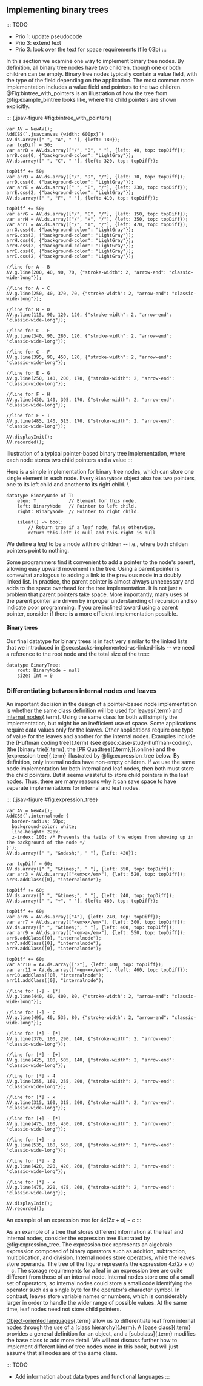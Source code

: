 
## Implementing binary trees

::: TODO
- Prio 1: update pseudocode
- Prio 3: extend text
- Prio 3: look over the text for space requirements (file 03b)
:::

In this section we examine one way to implement binary tree nodes. By
definition, all binary tree nodes have two children, though one or both
children can be empty. Binary tree nodes typically contain a value
field, with the type of the field depending on the application. The most
common node implementation includes a value field and pointers to the
two children.
@Fig:bintree_with_pointers is an illustration of how the tree from @fig:example_bintree looks like, where the child pointers are shown explicitly.

::: {.jsav-figure #fig:bintree_with_pointers}
```
var AV = NewAV();
AddCSS(`.jsavcanvas {width: 600px}`)
AV.ds.array([" ", "A", " "], {left: 180});
var topDiff = 50;
var arrB = AV.ds.array(["/", "B", " "], {left: 40, top: topDiff});
arrB.css(0, {"background-color": "LightGray"});
AV.ds.array([" ", "C", " "], {left: 320, top: topDiff});

topDiff += 50;
var arrD = AV.ds.array(["/", "D", "/"], {left: 70, top: topDiff});
arrD.css(0, {"background-color": "LightGray"});
var arrE = AV.ds.array([" ", "E", "/"], {left: 230, top: topDiff});
arrE.css(2, {"background-color": "LightGray"});
AV.ds.array([" ", "F", " "], {left: 410, top: topDiff});

topDiff += 50;
var arrG = AV.ds.array(["/", "G", "/"], {left: 150, top: topDiff});
var arrH = AV.ds.array(["/", "H", "/"], {left: 350, top: topDiff});
var arrI = AV.ds.array(["/", "I", "/"], {left: 470, top: topDiff});
arrG.css(0, {"background-color": "LightGray"});
arrG.css(2, {"background-color": "LightGray"});
arrH.css(0, {"background-color": "LightGray"});
arrH.css(2, {"background-color": "LightGray"});
arrI.css(0, {"background-color": "LightGray"});
arrI.css(2, {"background-color": "LightGray"});

//line for A - B
AV.g.line(200, 40, 90, 70, {"stroke-width": 2, "arrow-end": "classic-wide-long"});

//line for A - C
AV.g.line(250, 40, 370, 70, {"stroke-width": 2, "arrow-end": "classic-wide-long"});

//line for B - D
AV.g.line(115, 90, 120, 120, {"stroke-width": 2, "arrow-end": "classic-wide-long"});

//line for C - E
AV.g.line(340, 90, 280, 120, {"stroke-width": 2, "arrow-end": "classic-wide-long"});

//line for C - F
AV.g.line(395, 90, 450, 120, {"stroke-width": 2, "arrow-end": "classic-wide-long"});

//line for E - G
AV.g.line(250, 140, 200, 170, {"stroke-width": 2, "arrow-end": "classic-wide-long"});

//line for F - H
AV.g.line(430, 140, 395, 170, {"stroke-width": 2, "arrow-end": "classic-wide-long"});

//line for F - I
AV.g.line(485, 140, 515, 170, {"stroke-width": 2, "arrow-end": "classic-wide-long"});

AV.displayInit();
AV.recorded();
```

Illustration of a typical pointer-based binary tree implementation, where each node stores two child pointers and a value
:::

Here is a simple implementation for binary tree nodes, which can store one single element in each node.
Every `BinaryNode` object also has two pointers, one to its left child and another to its right child.
\

    datatype BinaryNode of T:
        elem: T            // Element for this node.
        left: BinaryNode   // Pointer to left child.
        right: BinaryNode  // Pointer to right child.

        isLeaf() -> bool:
            // Return true if a leaf node, false otherwise.
            return this.left is null and this.right is null

We define a *leaf* to be a node with no children -- i.e., where both childen pointers point to nothing.

Some programmers find it convenient to add a pointer to the node's
parent, allowing easy upward movement in the tree. Using a parent
pointer is somewhat analogous to adding a link to the previous node in a
doubly linked list. In practice, the parent pointer is almost always
unnecessary and adds to the space overhead for the tree implementation.
It is not just a problem that parent pointers take space. More
importantly, many uses of the parent pointer are driven by improper
understanding of recursion and so indicate poor programming. If you are
inclined toward using a parent pointer, consider if there is a more
efficient implementation possible.

#### Binary trees

Our final datatype for binary trees is in fact very similar to the linked lists that we introduced in @sec:stacks-implemented-as-linked-lists -- we need a reference to the root node and the total size of the tree:

    datatype BinaryTree:
        root: BinaryNode = null
        size: Int = 0


### Differentiating between internal nodes and leaves

An important decision in the design of a pointer-based node
implementation is whether the same class definition will be used for
[leaves](#leaf-node){.term} and
[internal nodes](#internal-node){.term}. Using
the same class for both will simplify the implementation, but might be
an inefficient use of space. Some applications require data values only
for the leaves. Other applications require one type of value for the
leaves and another for the internal nodes. Examples include
the [Huffman coding tree]{.term} (see @sec:case-study-huffman-coding),
[the [binary trie]{.term}, the [PR Quadtree]{.term},]{.online}
and the [expression tree]{.term} illustrated by @fig:expression_tree below.
By definition, only
internal nodes have non-empty children. If we use the same node
implementation for both internal and leaf nodes, then both must store
the child pointers. But it seems wasteful to store child pointers in the
leaf nodes. Thus, there are many reasons why it can save space to have
separate implementations for internal and leaf nodes.

::: {.jsav-figure #fig:expression_tree}
``` {latex-width=0.5}
var AV = NewAV();
AddCSS(`.internalnode {
  border-radius: 50px;
  background-color: white;
  line-height: 22px;
  z-index: 100; /* Prevents the tails of the edges from showing up in the background of the node */
}`);
AV.ds.array([" ", "&ndash;", " "], {left: 420});

var topDiff = 60;
AV.ds.array([" ", "&times;", " "], {left: 350, top: topDiff});
var arr3 = AV.ds.array(["<em>c</em>"], {left: 520, top: topDiff});
arr3.addClass([0], "internalnode");

topDiff += 60;
AV.ds.array([" ", "&times;", " "], {left: 240, top: topDiff});
AV.ds.array([" ", "+", " "], {left: 460, top: topDiff});

topDiff += 60;
var arr6 = AV.ds.array(["4"], {left: 240, top: topDiff});
var arr7 = AV.ds.array(["<em>x</em>"], {left: 300, top: topDiff});
AV.ds.array([" ", "&times;", " "], {left: 400, top: topDiff});
var arr9 = AV.ds.array(["<em>a</em>"], {left: 550, top: topDiff});
arr6.addClass([0], "internalnode");
arr7.addClass([0], "internalnode");
arr9.addClass([0], "internalnode");

topDiff += 60;
var arr10 = AV.ds.array(["2"], {left: 400, top: topDiff});
var arr11 = AV.ds.array(["<em>x</em>"], {left: 460, top: topDiff});
arr10.addClass([0], "internalnode");
arr11.addClass([0], "internalnode");

//line for [-] - [*]
AV.g.line(440, 40, 400, 80, {"stroke-width": 2, "arrow-end": "classic-wide-long"});

//line for [-] - c
AV.g.line(495, 40, 535, 80, {"stroke-width": 2, "arrow-end": "classic-wide-long"});

//line for [*] - [*]
AV.g.line(370, 100, 290, 140, {"stroke-width": 2, "arrow-end": "classic-wide-long"});

//line for [*] - [+]
AV.g.line(425, 100, 505, 140, {"stroke-width": 2, "arrow-end": "classic-wide-long"});

//line for [*] - 4
AV.g.line(255, 160, 255, 200, {"stroke-width": 2, "arrow-end": "classic-wide-long"});

//line for [*] - x
AV.g.line(315, 160, 315, 200, {"stroke-width": 2, "arrow-end": "classic-wide-long"});

//line for [+] - [*]
AV.g.line(475, 160, 450, 200, {"stroke-width": 2, "arrow-end": "classic-wide-long"});

//line for [+] - a
AV.g.line(535, 160, 565, 200, {"stroke-width": 2, "arrow-end": "classic-wide-long"});

//line for [*] - 2
AV.g.line(420, 220, 420, 260, {"stroke-width": 2, "arrow-end": "classic-wide-long"});

//line for [*] - x
AV.g.line(475, 220, 475, 260, {"stroke-width": 2, "arrow-end": "classic-wide-long"});

AV.displayInit();
AV.recorded();
```

An example of an expression tree for $4x(2x + a) - c$
:::

As an example of a tree that stores different information at the leaf
and internal nodes, consider the expression tree illustrated by @fig:expression_tree.
The expression tree
represents an algebraic expression composed of binary operators such as
addition, subtraction, multiplication, and division. Internal nodes
store operators, while the leaves store operands.
The tree of the figure represents the
expression $4x(2x + a) - c$. The storage requirements for a leaf in an
expression tree are quite different from those of an internal node.
Internal nodes store one of a small set of operators, so internal nodes
could store a small code identifying the operator such as a single byte
for the operator's character symbol. In contrast, leaves store variable
names or numbers, which is considerably larger in order to handle the
wider range of possible values. At the same time, leaf nodes need not
store child pointers.

[Object-oriented languages](#object-oriented-programming-paradigm){.term}
allow us to differentiate leaf from internal nodes through
the use of a [class hierarchy]{.term}. A [base class]{.term} provides a general
definition for an object, and a [subclass]{.term} modifies the base class to add more detail.
We will not discuss further how to implement different kind of tree nodes
more in this book, but will just assume that all nodes are of the same class.

::: TODO
- Add information about data types and functional languages
:::
